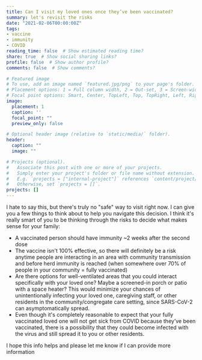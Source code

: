 ```yaml
---
title: Can I visit my loved ones once they’ve been vaccinated?
summary: let's revisit the risks
date: "2021-02-06T00:00:00Z"
tags:
- vaccine
- immunity
- COVID
reading_time: false  # Show estimated reading time?
share: true  # Show social sharing links?
profile: false  # Show author profile?
comments: false  # Show comments?

# Featured image
# To use, add an image named `featured.jpg/png` to your page's folder.
# Placement options: 1 = Full column width, 2 = Out-set, 3 = Screen-width
# Focal point options: Smart, Center, TopLeft, Top, TopRight, Left, Right, BottomLeft, Bottom, BottomRight
image:
  placement: 1
  caption: ''
  focal_point: ""
  preview_only: false

# Optional header image (relative to `static/media/` folder).
header:
  caption: ""
  image: ""

# Projects (optional).
#   Associate this post with one or more of your projects.
#   Simply enter your project's folder or file name without extension.
#   E.g. `projects = ["internal-project"]` references `content/project/deep-learning/index.md`.
#   Otherwise, set `projects = []`.
projects: []
---
```

I hate to say this, but there's truly no "safe" way to visit right now. I can give you a few things to think about to help you navigate this decision. I think it's really smart of you to be thinking through the risks to decide what makes sense for your family:

- A vaccinated person should have immunity ~2 weeks after the second dose
- The vaccine isn't 100% effective, so there will definitely be a risk anytime people are interacting in an area with community transmission and before herd immunity is reached (when somewhere over 70% of people in your community = fully vaccinated)
- Are there options for well-ventilated areas that you could interact specifically with your loved one? Maybe a screened-in porch or patio with a space heater? This would minimize your chances of unintentionally infecting your loved one, caregiving staff, or other residents in the community/congregate care setting, since SARS-CoV-2 can asymptomatically spread.
- Even though it's completely reasonable to expect that your fully vaccinated loved one will not get sick from COVID because they’ve been vaccinated, there is a possibility that they could become infected with the virus and still spread it to you or other residents.

I hope this info helps and please let me know if I can provide more information
